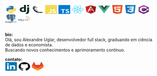 <div style="display: inline_block">
   <a href="https://www.python.org/doc/"><img align="center" alt="icon-Python" height="30" width="40" src="https://raw.githubusercontent.com/devicons/devicon/master/icons/python/python-original.svg"></a>
  <a href="https://www.djangoproject.com/"><img align="center" alt="icon-Django" height="30" width="40" coloe="white" src="https://raw.githubusercontent.com/devicons/devicon/master/icons/django/django-plain.svg"></a>
  <a href="https://flask.palletsprojects.com/en/3.0.x/"><img align="center" alt="icon-Flask" height="30" width="40" src="https://raw.githubusercontent.com/devicons/devicon/master/icons/flask/flask-original.svg"></a>
   <a href="https://developer.mozilla.org/pt-BR/docs/Web/JavaScript"><img align="center" alt="icon-Js" height="30" width="40" src="https://raw.githubusercontent.com/devicons/devicon/master/icons/javascript/javascript-plain.svg"></a>
   <a href="https://www.typescriptlang.org/docs/"><img align="center" alt="icon-Ts" height="30" width="40" src="https://raw.githubusercontent.com/devicons/devicon/master/icons/typescript/typescript-plain.svg"></a>
   <a href="https://react.dev/"><img align="center" alt="icon-React" height="30" width="40" src="https://raw.githubusercontent.com/devicons/devicon/master/icons/react/react-original.svg"></a>
   <a href="https://angular.io/"><img align="center" alt="icon-Angular" height="30" width="40" src="https://raw.githubusercontent.com/devicons/devicon/master/icons/angularjs/angularjs-original.svg"></a>
   <a href="https://vuejs.org/"><img align="center" alt="icon-Vue" height="30" width="40" src="https://raw.githubusercontent.com/devicons/devicon/master/icons/vuejs/vuejs-original.svg"></a>
   <a href="https://www.w3.org/TR/html/"><img align="center" alt="icon-HTML" height="30" width="40" src="https://raw.githubusercontent.com/devicons/devicon/master/icons/html5/html5-original.svg"></a>
   <a href="https://www.w3.org/Style/CSS/"><img align="center" alt="icon-CSS" height="30" width="40" src="https://raw.githubusercontent.com/devicons/devicon/master/icons/css3/css3-original.svg"></a>
   <a href="https://docs.microsoft.com/pt-br/dotnet/csharp/"><img align="center" alt="icon-Csharp" height="30" width="40" src="https://raw.githubusercontent.com/devicons/devicon/master/icons/csharp/csharp-original.svg"></a>
   <a href="https://www.postgresql.org/docs/"><img align="center" alt="icon-Postgresql" height="30" width="40" src="https://raw.githubusercontent.com/devicons/devicon/master/icons/postgresql/postgresql-original-wordmark.svg"></a>
   <a href="https://dev.mysql.com/doc/"><img align="center" alt="icon-MySQL" height="30" width="40" src="https://raw.githubusercontent.com/devicons/devicon/master/icons/mysql/mysql-original-wordmark.svg"></a>
</div>

##
**bio:**  
Olá, sou Alexandre Uglar, desenvolvedor full stack, graduando em ciência de dados e economista.  
Buscando novos conhecimentos e aprimoramento contínuo.

**contato:**  
[<img align="center" alt="LinkedIn" height="30" width="40" src="https://raw.githubusercontent.com/devicons/devicon/master/icons/linkedin/linkedin-original.svg">](https://www.linkedin.com/in/alexandre-uglar/)
[<img align="center" alt="GitHub" height="30" width="40" src="https://raw.githubusercontent.com/devicons/devicon/master/icons/github/github-original.svg">](https://github.com/acuglar/)
[<img align="center" alt="GitLab" height="30" width="40" src="https://raw.githubusercontent.com/devicons/devicon/master/icons/gitlab/gitlab-original.svg">](https://gitlab.com/acuglar)

